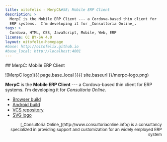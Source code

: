 ```yaml
---
title: oitofelix - MerpC&#58; Mobile ERP Client
description: >
  MerpC is the Mobile ERP Client --- a Cordova-based thin client for
  ERP systems.  I'm developing it for _Consultoria Online_.
tags: >
  Cordova, HTML, CSS, JavaScript, Mobile, Web, ERP
license: CC BY-SA 4.0
layout: oitofelix-homepage
#base: http://oitofelix.github.io
#base_local: http://localhost:4001
---
```

<div id="markdown" markdown="1">
## MerpC: Mobile ERP Client

![MerpC logo]({{ page.base_local }}{{ site.baseurl }}/merpc-logo.png)

__MerpC__ is the __Mobile ERP Client__ --- a Cordova-based thin client
for ERP systems.  I'm developing it for _Consultoria Online_.

- [Browser build](browser/)
- [Android build](merpc.apk)
- [VCS repository](https://github.com/oitofelix/merpc/)
- [SVG logo](merpc-logo.svg)

<div style="font-size: small; text-align: right; list-style: none;" markdown="1">
[_Consultoria Online_](http://www.consultoriaonline.info/) is a
consultancy specialized in providing support and customization for an
widely employed ERP system
</div>


</div>
